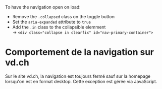 To have the navigation open on load:
- Remove the `.collapsed` class on the toggle button
- Set the `aria-expanded` attribute to `true`
- Add the `.in` class to the collapsible elemment <br>→ `<div class="collapse in clearfix" id="nav-primary-container">`

# Comportement de la navigation sur vd.ch

Sur le site vd.ch, la navigation est toujours fermé sauf sur la homepage
lorsqu'on est en format desktop.
Cette exception est gérée via JavaScript.
